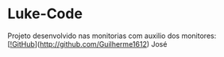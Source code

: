 # Luke-Code

Projeto desenvolvido nas monitorias com auxilio dos monitores: <br />
[[!GitHub](https://img.shields.io/badge/-GitHub-181717?style=flat&logo=github&link=http://github.com/Guilherme1612)](http://github.com/Guilherme1612)
José
